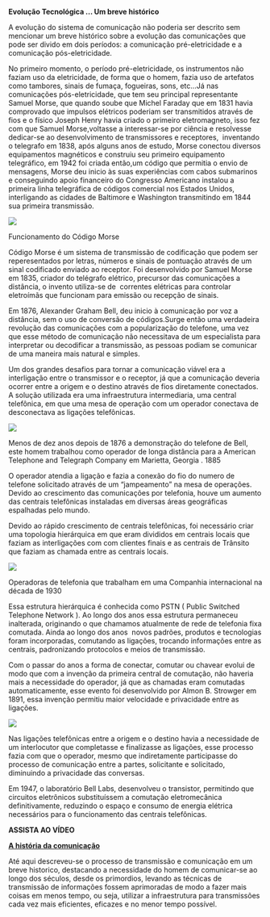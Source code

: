 **Evolução Tecnológica ... Um breve histórico**

A evolução do sistema de comunicação não poderia ser descrito sem mencionar um breve histórico sobre a evolução das comunicações que pode ser divido em dois períodos: a comunicação pré-eletricidade e a comunicação pós-eletricidade.

No primeiro momento, o período pré-eletricidade, os instrumentos não faziam uso da eletricidade, de forma que o homem, fazia uso de artefatos como tambores, sinais de fumaça, fogueiras, sons, etc...Já nas comunicações pós-eletricidade, que tem seu principal representante Samuel Morse, que quando soube que Michel Faraday que em 1831 havia comprovado que impulsos elétricos poderiam ser transmitidos através de fios e o físico Joseph Henry havia criado o primeiro eletromagneto, isso fez com que Samuel Morse,voltasse a interessar-se por ciência e resolvesse dedicar-se ao desenvolvimento de transmissores e receptores,  inventando o telegrafo em 1838, após alguns anos de estudo, Morse conectou diversos equipamentos magnéticos e construiu seu primeiro equipamento telegráfico, em 1942 foi criada então,um código que permitia o envio de mensagens, Morse deu inicio às suas experiências com cabos submarinos e conseguindo apoio financeiro do Congresso Americano instalou a primeira linha telegráfica de códigos comercial nos Estados Unidos, interligando as cidades de Baltimore e Washington transmitindo em 1844 sua primeira transmissão.

[![](https://img.uninove.br/static/0/0/0/0/0/0/0/2/9/9/0/299074/19650.jpg)](https://img.uninove.br/static/0/0/0/0/0/0/0/2/9/9/0/299074/19650.jpg)

Funcionamento do Código Morse

Código Morse é um sistema de transmissão de codificação que podem ser reperesentados por letras, números e sinais de pontuação através de um sinal codificado enviado ao receptor. Foi desenvolvido por Samuel Morse em 1835, criador do telégrafo elétrico, precursor das comunicações a distância, o invento utiliza-se de  correntes elétricas para controlar eletroímãs que funcionam para emissão ou recepção de sinais.

Em 1876, Alexander Graham Bell, deu inicio à comunicação por voz a distância, sem o uso de conversão de códigos.Surge então uma verdadeira revolução das comunicações com a popularização do telefone, uma vez que esse método de comunicação não necessitava de um especialista para interpretar ou decodificar a transmissão, as pessoas podiam se comunicar de uma maneira mais natural e simples.

Um dos grandes desafios para tornar a comunicação viável era a interligação entre o transmissor e o receptor, já que a comunicação deveria ocorrer entre a origem e o destino através de fios diretamente conectados. A solução utilizada era uma infraestrutura intermediaria, uma central telefônica, em que uma mesa de operação com um operador conectava de desconectava as ligações telefônicas.

[![](https://img.uninove.br/static/0/0/0/0/0/0/0/2/9/9/0/299077/19777.jpg)](https://img.uninove.br/static/0/0/0/0/0/0/0/2/9/9/0/299077/19777.jpg)

Menos de dez anos depois de 1876 a demonstração do telefone de Bell, este homem trabalhou como operador de longa distância para a American Telephone and Telegraph Company em Marietta, Georgia . 1885

O operador atendia a ligação e fazia a conexão do fio do numero de telefone solicitado através de um “jampeamento” na mesa de operações. Devido ao crescimento das comunicações por telefonia, houve um aumento das centrais telefônicas instaladas em diversas áreas geográficas espalhadas pelo mundo.

Devido ao rápido crescimento de centrais telefônicas, foi necessário criar uma topologia hierárquica em que eram divididos em centrais locais que faziam as interligações com com clientes finais e as centrais de Trânsito que faziam as chamada entre as centrais locais.

[![](https://img.uninove.br/static/0/0/0/0/0/0/0/2/9/9/0/299089/19784.jpg)](https://img.uninove.br/static/0/0/0/0/0/0/0/2/9/9/0/299089/19784.jpg)

Operadoras de telefonia que trabalham em uma Companhia internacional na década de 1930

Essa estrutura hierárquica é conhecida como PSTN ( Public Switched Telephone Network ). Ao longo dos anos essa estrutura permaneceu inalterada, originando o que chamamos atualmente de rede de telefonia fixa comutada. Ainda ao longo dos anos  novos padrões, produtos e tecnologias foram incorporadas, comutando as ligações, trocando informações entre as centrais, padronizando protocolos e meios de transmissão.

Com o passar do anos a forma de conectar, comutar ou chavear evolui de modo que com a invenção da primeira central de comutação, não haveria mais a necessidade do operador, já que as chamadas eram comutadas automaticamente, esse evento foi desenvolvido por Almon B. Strowger em 1891, essa invenção permitiu maior velocidade e privacidade entre as ligações.

[![](https://img.uninove.br/static/0/0/0/0/0/0/0/2/9/9/1/299167/19789.jpg)](https://img.uninove.br/static/0/0/0/0/0/0/0/2/9/9/1/299167/19789.jpg)

Nas ligações telefônicas entre a origem e o destino havia a necessidade de um interlocutor que completasse e finalizasse as ligações, esse processo fazia com que o operador, mesmo que indiretamente participasse do processo de comunicação entre a partes, solicitante e solicitado, diminuindo a privacidade das conversas.

Em 1947, o laboratório Bell Labs, desenvolveu o transistor, permitindo que circuitos eletrônicos substituíssem a comutação eletromecânica definitivamente, reduzindo o espaço e consumo de energia elétrica necessários para o funcionamento das centrais telefônicas.

**ASSISTA AO VÍDEO**

[**A história da comunicação**](https://www.youtube.com/watch?v=KOspn9tCsV4&feature=youtu.be)

Até aqui descreveu-se o processo de transmissão e comunicação em um breve historico, destacando a necessidade do homem de comunicar-se ao longo dos séculos, desde os primordios, levando as técnicas de transmissão de informações fossem aprimoradas de modo a fazer mais coisas em menos tempo, ou seja, utilizar a infraestrutura para transmissões cada vez mais eficientes, eficazes e no menor tempo possível.